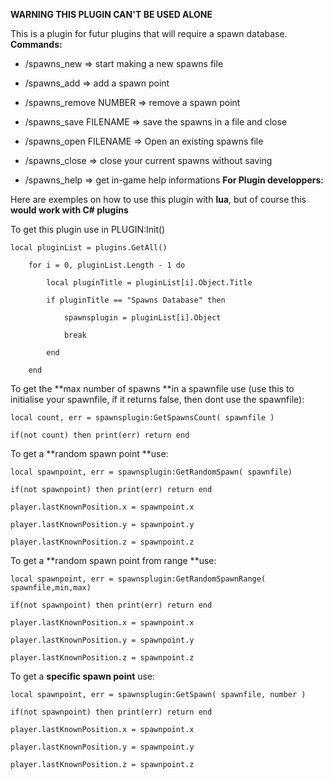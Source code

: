 **WARNING THIS PLUGIN CAN'T BE USED ALONE**

This is a plugin for futur plugins that will require a spawn database.
**Commands:**

- /spawns_new => start making a new spawns file

- /spawns_add => add a spawn point

- /spawns_remove NUMBER => remove a spawn point

- /spawns_save FILENAME => save the spawns in a file and close

- /spawns_open FILENAME => Open an existing spawns file

- /spawns_close => close your current spawns without saving

- /spawns_help => get in-game help informations
**For Plugin developpers:**

Here are exemples on how to use this plugin with **lua**, but of course this **would work with C# plugins**

To get this plugin use in PLUGIN:Init()

````
local pluginList = plugins.GetAll()

    for i = 0, pluginList.Length - 1 do

        local pluginTitle = pluginList[i].Object.Title

        if pluginTitle == "Spawns Database" then

            spawnsplugin = pluginList[i].Object

            break

        end

    end
````

To get the **max number of spawns **in a spawnfile use (use this to initialise your spawnfile, if it returns false, then dont use the spawnfile):

````
local count, err = spawnsplugin:GetSpawnsCount( spawnfile )

if(not count) then print(err) return end
````

To get a **random spawn point **use:

````
local spawnpoint, err = spawnsplugin:GetRandomSpawn( spawnfile)

if(not spawnpoint) then print(err) return end

player.lastKnownPosition.x = spawnpoint.x

player.lastKnownPosition.y = spawnpoint.y

player.lastKnownPosition.z = spawnpoint.z
````

To get a **random spawn point from range **use:

````
local spawnpoint, err = spawnsplugin:GetRandomSpawnRange( spawnfile,min,max)

if(not spawnpoint) then print(err) return end

player.lastKnownPosition.x = spawnpoint.x

player.lastKnownPosition.y = spawnpoint.y

player.lastKnownPosition.z = spawnpoint.z
````

To get a **specific spawn point** use:

````
local spawnpoint, err = spawnsplugin:GetSpawn( spawnfile, number )

if(not spawnpoint) then print(err) return end

player.lastKnownPosition.x = spawnpoint.x

player.lastKnownPosition.y = spawnpoint.y

player.lastKnownPosition.z = spawnpoint.z
````